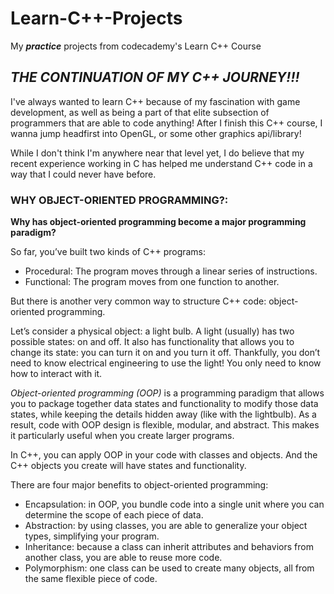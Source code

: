 # Learn-C++-Projects
My _____practice_____ projects from codecademy's Learn C++ Course

## ___THE CONTINUATION OF MY C++ JOURNEY!!!___
I've always wanted to learn C++ because of my fascination with game development, as well as being a part of that elite subsection of programmers that are able to code anything! After I finish this C++ course, I wanna jump headfirst into OpenGL, or some other graphics api/library!

While I don't think I'm anywhere near that level yet, I do believe that my recent experience working in C has helped me understand C++ code in a way that I could never have before.

### ____WHY OBJECT-ORIENTED PROGRAMMING?:____



**Why has object-oriented programming become a major programming paradigm?**

So far, you’ve built two kinds of C++ programs:

- Procedural: The program moves through a linear series of instructions.
- Functional: The program moves from one function to another.

But there is another very common way to structure C++ code: object-oriented programming.

Let’s consider a physical object: a light bulb. A light (usually) has two possible states: on and off. It also has functionality that allows you to change its state: you can turn it on and you turn it off. Thankfully, you don’t need to know electrical engineering to use the light! You only need to know how to interact with it.

*Object-oriented programming (OOP)* is a programming paradigm that allows you to package together data states and functionality to modify those data states, while keeping the details hidden away (like with the lightbulb). As a result, code with OOP design is flexible, modular, and abstract. This makes it particularly useful when you create larger programs.

In C++, you can apply OOP in your code with classes and objects. And the C++ objects you create will have states and functionality.

There are four major benefits to object-oriented programming:

- Encapsulation: in OOP, you bundle code into a single unit where you can determine the scope of each piece of data.
- Abstraction: by using classes, you are able to generalize your object types, simplifying your program.
- Inheritance: because a class can inherit attributes and behaviors from another class, you are able to reuse more code.
- Polymorphism: one class can be used to create many objects, all from the same flexible piece of code.

